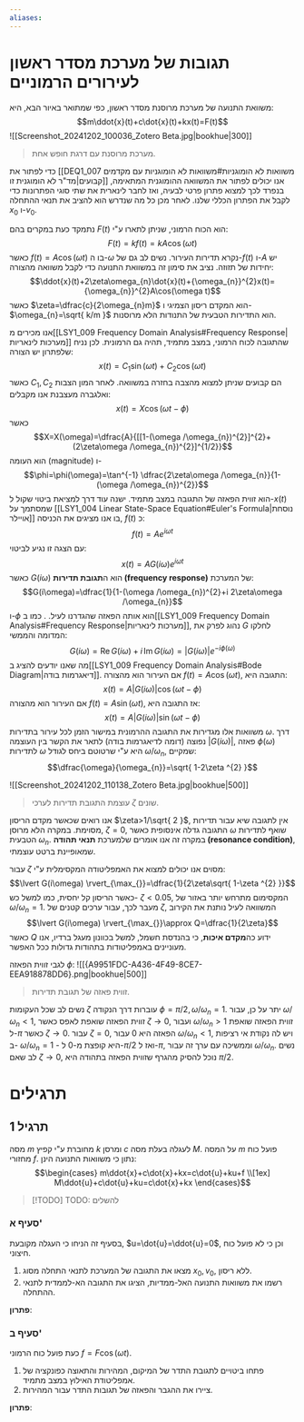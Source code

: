 ```yaml
---
aliases:
---
```

# תגובות של מערכת מסדר ראשון לעירורים הרמוניים
משוואת התנועה של מערכת מרוסנת מסדר ראשון, כפי שמתואר באיור הבא, היא:
$$m\ddot{x}(t)+c\dot{x}(t)+kx(t)=F(t)$$
![[Screenshot_20241202_100036_Zotero Beta.jpg|bookhue|300]]
>מערכת מרוסנת עם דרגת חופש אחת.

כדי לפתור את [[DEQ1_007 משוואות לא הומוגניות#משוואות לא הומוגניות עם מקדמים קבועים|מד"ר לא הומוגנית זו]] אנו יכולים לפתור את המשוואה ההומוגנית המתאימה, בנפרד לכך למצוא פתרון פרטי לבעיה, ואז לחבר לינארית את שתי סוגי הפתרונות כדי לקבל את הפתרון הכללי שלנו. לאחר מכן כל מה שנדרש הוא להציב את תנאי ההתחלה ${x}_{0}$ ו-${v}_{0}$.

נתמקד כעת במקרים בהם $F(t)$ הוא הכוח הרמוני, שניתן לתארו ע"י:
$$F(t)=kf(t)=kA\cos(\omega t)$$
כאשר $f(t)=A\cos(\omega t)$ בו ה-$\omega$ נקרא תדירות העירור. נשים לב גם של-$f(t)$ ו-$A$ יש יחידות של תזוזה. נציב את סימון זה במשוואת התנועה כדי לקבל משוואה מהצורה:
$$\ddot{x}(t)+2\zeta\omega_{n}\dot{x}(t)+{\omega_{n}}^{2}x(t)={\omega_{n}}^{2}A\cos(\omega t)$$
כאשר $\zeta=\dfrac{c}{2\omega_{n}m}$ הוא המקדם ריסון הצמיגי ו- $\omega_{n}=\sqrt{ k/m }$ הוא התדירות הטבעית של התנודות הלא מרוסנות.

אנו מכירים מ[[LSY1_009 Frequency Domain Analysis#Frequency Response|מערכות לינאריות]] שהתגובה לכוח הרמוני, במצב מתמיד, תהיה גם הרמונית. לכן נניח שלפתרון יש הצורה:
$$x(t)={C}_{1}\sin(\omega t)+{C}_{2}\cos(\omega t)$$
כאשר ${C}_{1},{C}_{2}$ הם קבועים שניתן למצוא מהצבה בחזרה במשוואה. לאחר המון הצבות ואלגברה מעצבנת אנו מקבלים:
$$x(t)=X\cos(\omega t-\phi)$$
כאשר
$$X=X(\omega)=\dfrac{A}{[[1-(\omega /\omega_{n})^{2}]^{2}+(2\zeta\omega /\omega_{n})^{2}]^{1/2}}$$
הוא העומה (magnitude) ו-
$$\phi=\phi(\omega)=\tan^{-1} \dfrac{2\zeta\omega /\omega_{n}}{1-(\omega /\omega_{n})^{2}}$$
הוא זווית הפאזה של התגובה במצב מתמיד.
ישנה עוד דרך למציאת ביטוי שקול ל-$x(t)$ שמסתמך על [[LSY1_004 Linear State-Space Equation#Euler's Formula|נוסחת אויילר]] בו אנו מציגים את הכניסה, $f(t)$ כ:
$$f(t)=Ae^{i\omega t}$$
עם הצגה זו נגיע לביטוי:
$$x(t)=AG(i\omega)e^{i\omega t}$$
כאשר $G(i\omega)$ הוא ה**תגובת תדירות (frequency response)** של המערכת:
$$G(i\omega)=\dfrac{1}{1-(\omega /\omega_{n})^{2}+i 2\zeta\omega /\omega_{n}}$$
ו-$\phi$ הוא אותה הפאזה שהגדרנו לעיל.
. כמו ב[[LSY1_009 Frequency Domain Analysis#Frequency Response|מערכות לינאריות]], נהוג לפרק את $G$ לחלקו המדומה והממשי:
$$G(i\omega)=\mathrm{Re}\,G(i\omega)+i\,\mathrm{Im}\,G(i\omega)=\lvert G(i\omega) \rvert e^{-i\phi(\omega)}$$
מה שאנו יודעים להציג ב[[LSY1_009 Frequency Domain Analysis#Bode Diagram|דיאגרמות בודה]].
אם העירור הוא מהצורה $f(t)=A\cos(\omega t)$, התגובה היא:
$$x(t)=A\lvert G(i\omega) \rvert\cos(\omega t-\phi)$$
אם העירור הוא מהצורה $f(t)=A\sin(\omega t)$, אז התגובה היא:
$$x(t)=A\lvert G(i\omega) \rvert\sin(\omega t-\phi)$$
משוואות אלו מגדירות את התגובה ההרמונית במישור הזמן לכל עירור בתדירות $\omega$. דרך נפוצה (דומה לדיאגרמות בודה) לתאר את הקשר בין העוצמה $\lvert G(i\omega) \rvert$, פאזה $\phi(\omega)$ לתדירות $\omega$ היא ע"י שרטוטם ביחס לגודל $\omega /\omega_{n}$, שמקיים:
$$\dfrac{\omega}{\omega_{n}}=\sqrt{ 1-2\zeta ^{2} }$$

![[Screenshot_20241202_110138_Zotero Beta.jpg|bookhue|500]]
>עוצמת התגובת תדירות לערכי $\zeta$ שונים.

אנו רואים שכאשר מקדם הריסון $\zeta>1/\sqrt{ 2 }$, אין לתגובה שיא עבור תדירות מסוימת. במקרה הלא מרוסן, $\zeta=0$, התגובה גדלה אינסופית כאשר $\omega$ שואף לתדירות הטבעית $\omega_{n}$. במקרה זה אנו אומרים שלמערכת **תנאי תהודה (resonance condition)**, שמאופיינת ברטט עוצמתי.

עבור $\zeta$ מסוים אנו יכולים למצוא את האמפליטודה המקסימלית ע"י:
$$\lvert G(i\omega) \rvert_{\max_{}}=\dfrac{1}{2\zeta\sqrt{ 1-\zeta ^{2} }}$$
כאשר הריסון קל יחסית, כמו למשל כש- $\zeta<0.05$, המקסימום מתרחש יותר באזור של $\omega /\omega_{n}=1$. מעבר לכך, עבור ערכים קטנים של $\zeta$, המשוואה לעיל נותנת את הקירוב
$$\lvert G(i\omega) \rvert_{\max_{}}\approx Q=\dfrac{1}{2\zeta}$$
כאשר $Q$ ידוע כה**מקדם איכות**, כי בהנדסת חשמל, למשל בכוונון מעגל ברדיו, אנו מעוניינים באמפליטודות בתהודות גדולות ככל האפשר.

לגבי זווית הפאזה $\phi$:
![[{A9951FDC-A436-4F49-8CE7-EEA918878DD6}.png|bookhue|500]]
>זווית פאזה של תגובת תדירות.

נשים לב שכל העקומות $\zeta$ עוברות דרך הנקודה $\phi=\pi /2,\,\omega /\omega_{n}=1$. יתר על כן, עבור $\omega /\omega_{n}<1$, זווית הפאזה שואפת לאפס כאשר $\zeta \to 0$, ועבור $\omega /\omega_{n}>1$ זווית הפאזה שואפת ל-$\pi$ כאשר $\zeta \to 0$.
עבור $\zeta=0$, הפאזה היא $0$ עבור $\omega /\omega_{n}<1$, ויש לה נקודת אי רציפות ב- $\omega /\omega_{n}=1$ - היא קופצת מ-$0$ ל-$\pi /2$ ואז ל-$\pi$, וממשיכה עם ערך זה עבור $\omega /\omega_{n}$. נשים לב שאם $\zeta \to 0$, נוכל להסיק מהגרף שזווית הפאזה בתהודה היא $\pi /2$.

# תרגילים
## תרגיל 1
מסה $m$ מחוברת ע"י קפיץ $k$ ומרסן $c$ לעגלה בעלת מסה $M$. על המסה $m$ פועל כוח מחזורי $f$. נתון כי משוואות התנועה הינן:
$$\begin{cases}
m\ddot{x}+c\dot{x}+kx=c\dot{u}+ku+f \\[1ex]
M\ddot{u}+c\dot{u}+ku=c\dot{x}+kx
\end{cases}$$
>[!TODO] TODO: להשלים

### סעיף א'
בסעיף זה הניחו כי העגלה מקובעת, $u=\dot{u}=\ddot{u}=0$, וכן כי לא פועל כוח חיצוני.
1. מצאו את התגובה של המערכת לתנאי התחלה מסוג ${x}_{0},{v}_{0}$, ללא ריסון.
2. רשמו את משוואות התנועה האל-ממדיות, הציגו את התגובה הא-לממדית לתנאי ההתחלה.

**פתרון**:


### סעיף ב'
כעת פועל כוח הרמוני $f=F\cos(\omega t)$.
1. פתחו ביטויים לתגובת התדר של המיקום, המהירות והתאוצה כפונקציה של אמפליטודת האילוץ במצב מתמיד.
2. ציירו את ההגבר והפאזה של תגובות התדר עבור המהירות.

**פתרון**: